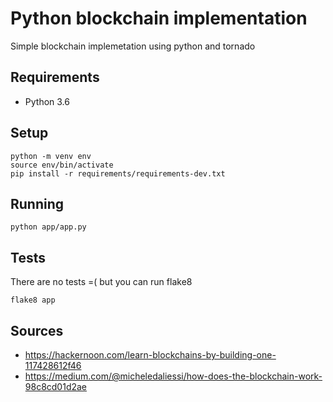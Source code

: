 # Python blockchain implementation
Simple blockchain implemetation using python and tornado

## Requirements
- Python 3.6

## Setup
```
python -m venv env
source env/bin/activate
pip install -r requirements/requirements-dev.txt
```

## Running
`python app/app.py`

## Tests
There are no tests =( but you can run flake8

    flake8 app


## Sources
- https://hackernoon.com/learn-blockchains-by-building-one-117428612f46
- https://medium.com/@micheledaliessi/how-does-the-blockchain-work-98c8cd01d2ae
